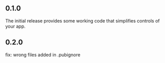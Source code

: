 ## 0.1.0

The initial release provides some working code that simplifies controls of your app.

## 0.2.0

fix: wrong files added in .pubignore
